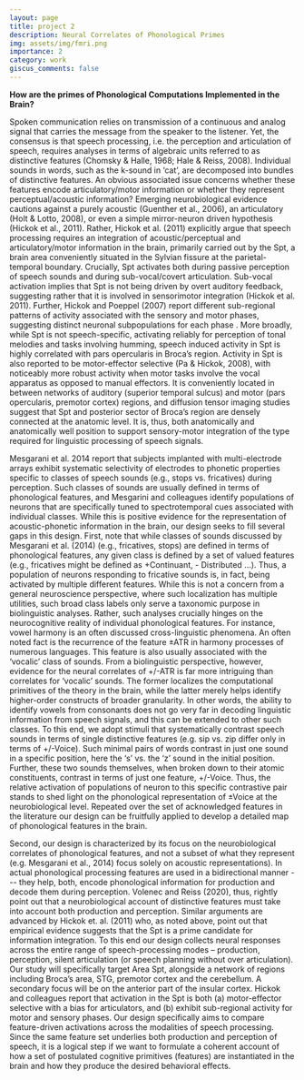 ```yaml
---
layout: page
title: project 2
description: Neural Correlates of Phonological Primes
img: assets/img/fmri.png
importance: 2
category: work
giscus_comments: false
---
```


**How are the primes of Phonological Computations Implemented in the Brain?**

	

Spoken communication relies on transmission of a continuous and analog signal that carries the message from the speaker to the listener. Yet, the consensus is that speech processing, i.e. the perception and articulation of speech, requires analyses in terms of algebraic units referred to as distinctive features (Chomsky & Halle, 1968; Hale & Reiss, 2008). Individual sounds in words, such as the k-sound in ‘cat’, are decomposed into bundles of distinctive features. An obvious associated issue concerns whether these features encode articulatory/motor information or whether they represent perceptual/acoustic information? Emerging neurobiological evidence cautions against a purely acoustic (Guenther et al., 2006), an articulatory (Holt & Lotto, 2008), or even a simple mirror-neuron driven hypothesis (Hickok et al., 2011). Rather, Hickok et al. (2011) explicitly argue that speech processing requires an integration of acoustic/perceptual and articulatory/motor information in the brain, primarily carried out by the Spt, a brain area conveniently situated in the Sylvian fissure at the parietal-temporal boundary. Crucially, Spt activates both during passive perception of speech sounds and during sub-vocal/covert articulation. Sub-vocal activation implies that Spt is not being driven by overt auditory feedback, suggesting rather that it is involved in sensorimotor integration (Hickok et al. 2011). Further, Hickok and Poeppel (2007) report different sub-regional patterns of activity associated with the sensory and motor phases, suggesting distinct neuronal subpopulations for each phase . More broadly, while Spt is not speech-specific, activating reliably for perception of tonal melodies and tasks involving humming, speech induced activity in Spt is highly correlated with pars opercularis in Broca’s region.  Activity in Spt is also reported to be motor-effector selective (Pa & Hickok, 2008), with noticeably more robust activity when motor tasks involve the vocal apparatus as opposed to manual effectors. It is conveniently located in between networks of auditory (superior temporal sulcus) and motor (pars opercularis, premotor cortex) regions, and diffusion tensor imaging studies suggest that Spt and posterior sector of Broca’s region are densely connected at the anatomic level. It is, thus, both anatomically and anatomically well position to support sensory-motor integration of the type required for linguistic processing of speech signals. 

Mesgarani et al. 2014 report that subjects implanted with multi-electrode arrays exhibit systematic selectivity of electrodes to phonetic properties specific to classes of speech sounds (e.g., stops vs. fricatives) during perception. Such classes of sounds are usually defined in terms of phonological features, and Mesgarini and colleagues identify populations of neurons that are specifically tuned to spectrotemporal cues associated with individual classes. While this is positive evidence for the representation of acoustic-phonetic information in the brain, our design seeks to fill several gaps in this design. First, note that while classes of sounds discussed by Mesgarani et al. (2014) (e.g., fricatives, stops) are defined in terms of phonological features, any given class is defined by a set of valued features (e.g., fricatives might be defined as +Continuant, - Distributed …). Thus, a population of neurons responding to fricative sounds is, in fact, being activated by multiple different features. While this is not a concern from a general neuroscience perspective, where such localization has multiple utilities, such broad class labels only serve a taxonomic purpose in biolinguistic analyses. Rather, such analyses crucially hinges on the neurocognitive reality of individual phonological features. For instance, vowel harmony is an often discussed cross-linguistic phenomena. An often noted fact is the recurrence of the feature ±ATR in harmony processes of numerous languages. This feature is also usually associated with the ‘vocalic’ class of sounds. From a biolinguistic perspective, however, evidence for the neural correlates of +/-ATR is far more intriguing than correlates for ‘vocalic’ sounds. The former localizes the computational primitives of the theory in the brain, while the latter merely helps identify higher-order constructs of broader granularity. In other words, the ability to identify vowels from consonants does not go very far in decoding linguistic information from speech signals, and this can be extended to other such classes. To this end, we adopt stimuli that systematically contrast speech sounds in terms of single distinctive features (e.g. sip vs. zip differ only in terms of  +/-Voice). Such minimal pairs of words contrast in just one sound in a specific position, here the ‘s’ vs. the ‘z’ sound in the initial position. Further, these two sounds themselves, when broken down to their atomic constituents, contrast in terms of just one feature, +/-Voice. Thus, the relative activation of populations of neuron to this specific contrastive pair stands to shed light on the phonological representation of ±Voice at the neurobiological level. Repeated over the set of acknowledged features in the literature our design can be fruitfully applied to develop a detailed map of phonological features in the brain.

Second, our design is characterized by its focus on the neurobiological correlates of phonological features, and not a subset of what they represent (e.g. Mesgarani et al., 2014) focus solely on acoustic representations). In actual phonological processing features are used in a bidirectional manner --- they help, both, encode phonological information for production and decode them during perception. Volenec and Reiss (2020), thus, rightly point out that a neurobiological account of distinctive features must take into account both production and perception. Similar arguments are advanced by Hickok et. al. (2011) who, as noted above, point out that empirical evidence suggests that the Spt is a prime candidate for information integration. To this end our design collects neural responses across the entire range of speech-processing modes – production, perception, silent articulation (or speech planning without over articulation). Our study will specifically target Area Spt, alongside a network of regions including Broca’s area, STG, premotor cortex and the cerebellum. A secondary focus will be on the anterior part of the insular cortex. Hickok and colleagues report that activation in the Spt is both (a) motor-effector selective with a bias for articulators, and (b) exhibit sub-regional activity for motor and sensory phases. Our design specifically aims to compare feature-driven activations across the modalities of speech processing. Since the same feature set underlies both production and perception of speech, it is a logical step if we want to formulate a coherent account of how a set of postulated cognitive primitives (features) are instantiated in the brain and how they produce the desired behavioral effects.
